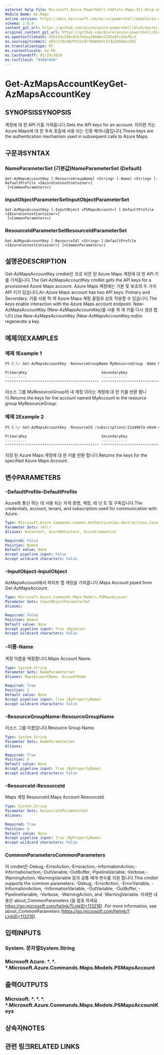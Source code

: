 ```yaml
---
external help file: Microsoft.Azure.PowerShell.Cmdlets.Maps.dll-Help.xml
Module Name: Az.Maps
online version: https://docs.microsoft.com/en-us/powershell/module/az.maps/get-azmapsaccountkey
schema: 2.0.0
content_git_url: https://github.com/Azure/azure-powershell/blob/master/src/Maps/Maps/help/Get-AzMapsAccountKey.md
original_content_git_url: https://github.com/Azure/azure-powershell/blob/master/src/Maps/Maps/help/Get-AzMapsAccountKey.md
ms.openlocfilehash: d4523dc240c015f4dea29b86e1285a9fce9afbc2
ms.sourcegitcommit: 4d2c178cd6df9151877b08d54c1f4a228dbec9d1
ms.translationtype: MT
ms.contentlocale: ko-KR
ms.lasthandoff: 01/29/2020
ms.locfileid: "93867450"
---
```

# <span data-ttu-id="d3c1e-101">Get-AzMapsAccountKey</span><span class="sxs-lookup"><span data-stu-id="d3c1e-101">Get-AzMapsAccountKey</span></span>

## <span data-ttu-id="d3c1e-102">SYNOPSIS</span><span class="sxs-lookup"><span data-stu-id="d3c1e-102">SYNOPSIS</span></span>
<span data-ttu-id="d3c1e-103">계정에 대 한 API 키를 가져옵니다.</span><span class="sxs-lookup"><span data-stu-id="d3c1e-103">Gets the API keys for an account.</span></span>
<span data-ttu-id="d3c1e-104">이러한 키는 Azure Maps에 대 한 후속 호출에 사용 되는 인증 메커니즘입니다.</span><span class="sxs-lookup"><span data-stu-id="d3c1e-104">These keys are the authentication mechanism used in subsequent calls to Azure Maps.</span></span>

## <span data-ttu-id="d3c1e-105">구문과</span><span class="sxs-lookup"><span data-stu-id="d3c1e-105">SYNTAX</span></span>

### <span data-ttu-id="d3c1e-106">NameParameterSet (기본값)</span><span class="sxs-lookup"><span data-stu-id="d3c1e-106">NameParameterSet (Default)</span></span>
```
Get-AzMapsAccountKey [-ResourceGroupName] <String> [-Name] <String> [-DefaultProfile <IAzureContextContainer>]
 [<CommonParameters>]
```

### <span data-ttu-id="d3c1e-107">InputObjectParameterSet</span><span class="sxs-lookup"><span data-stu-id="d3c1e-107">InputObjectParameterSet</span></span>
```
Get-AzMapsAccountKey [-InputObject <PSMapsAccount>] [-DefaultProfile <IAzureContextContainer>]
 [<CommonParameters>]
```

### <span data-ttu-id="d3c1e-108">ResourceIdParameterSet</span><span class="sxs-lookup"><span data-stu-id="d3c1e-108">ResourceIdParameterSet</span></span>
```
Get-AzMapsAccountKey [-ResourceId] <String> [-DefaultProfile <IAzureContextContainer>] [<CommonParameters>]
```

## <span data-ttu-id="d3c1e-109">설명은</span><span class="sxs-lookup"><span data-stu-id="d3c1e-109">DESCRIPTION</span></span>
<span data-ttu-id="d3c1e-110">Get-AzMapsAccountKey cmdlet은 프로 비전 된 Azure Maps 계정에 대 한 API 키를 가져옵니다.</span><span class="sxs-lookup"><span data-stu-id="d3c1e-110">The Get-AzMapsAccountKey cmdlet gets the API keys for a provisioned Azure Maps account.</span></span>
<span data-ttu-id="d3c1e-111">Azure Maps 계정에는 기본 및 보조의 두 가지 API 키가 있습니다.</span><span class="sxs-lookup"><span data-stu-id="d3c1e-111">An Azure Maps account has two API keys: Primary and Secondary.</span></span>
<span data-ttu-id="d3c1e-112">키를 사용 하 여 Azure Maps 계정 끝점과 상호 작용할 수 있습니다.</span><span class="sxs-lookup"><span data-stu-id="d3c1e-112">The keys enable interaction with the Azure Maps account endpoint.</span></span>
<span data-ttu-id="d3c1e-113">New-AzMapsAccountKey (New-AzMapsAccountKey)를 사용 하 여 키를 다시 생성 합니다.</span><span class="sxs-lookup"><span data-stu-id="d3c1e-113">Use New-AzMapsAccountKey (New-AzMapsAccountKey.md)to regenerate a key.</span></span>

## <span data-ttu-id="d3c1e-114">예제의</span><span class="sxs-lookup"><span data-stu-id="d3c1e-114">EXAMPLES</span></span>

### <span data-ttu-id="d3c1e-115">예제 1</span><span class="sxs-lookup"><span data-stu-id="d3c1e-115">Example 1</span></span>
```powershell
PS C:\> Get-AzMapsAccountKey -ResourceGroupName MyResourceGroup -Name MyAccount

PrimaryKey                                  SecondaryKey
----------                                  ------------
******************************************* *******************************************
```

<span data-ttu-id="d3c1e-116">리소스 그룹 MyResourceGroup의 내 계정 이라는 계정에 대 한 키를 반환 합니다.</span><span class="sxs-lookup"><span data-stu-id="d3c1e-116">Returns the keys for the account named MyAccount in the resource group MyResourceGroup.</span></span>

### <span data-ttu-id="d3c1e-117">예제 2</span><span class="sxs-lookup"><span data-stu-id="d3c1e-117">Example 2</span></span>
```powershell
PS C:\> Get-AzMapsAccountKey -ResourceId /subscriptions/21a9967a-e8a9-4656-a70b-96ff1c4d05a0/resourceGroups/MyResourceGroup/providers/Microsoft.Maps/accounts/MyAccount

PrimaryKey                                  SecondaryKey
----------                                  ------------
******************************************* *******************************************
```

<span data-ttu-id="d3c1e-118">지정 된 Azure Maps 계정에 대 한 키를 반환 합니다.</span><span class="sxs-lookup"><span data-stu-id="d3c1e-118">Returns the keys for the specified Azure Maps Account.</span></span>

## <span data-ttu-id="d3c1e-119">변수</span><span class="sxs-lookup"><span data-stu-id="d3c1e-119">PARAMETERS</span></span>

### <span data-ttu-id="d3c1e-120">-DefaultProfile</span><span class="sxs-lookup"><span data-stu-id="d3c1e-120">-DefaultProfile</span></span>
<span data-ttu-id="d3c1e-121">Azure와 통신 하는 데 사용 되는 자격 증명, 계정, 테 넌 트 및 구독입니다.</span><span class="sxs-lookup"><span data-stu-id="d3c1e-121">The credentials, account, tenant, and subscription used for communication with Azure.</span></span>

```yaml
Type: Microsoft.Azure.Commands.Common.Authentication.Abstractions.Core.IAzureContextContainer
Parameter Sets: (All)
Aliases: AzContext, AzureRmContext, AzureCredential

Required: False
Position: Named
Default value: None
Accept pipeline input: False
Accept wildcard characters: False
```

### <span data-ttu-id="d3c1e-122">-InputObject</span><span class="sxs-lookup"><span data-stu-id="d3c1e-122">-InputObject</span></span>
<span data-ttu-id="d3c1e-123">AzMapsAccount에서 파이프 맵 계정을 가져옵니다.</span><span class="sxs-lookup"><span data-stu-id="d3c1e-123">Maps Account piped from Get-AzMapsAccount.</span></span>

```yaml
Type: Microsoft.Azure.Commands.Maps.Models.PSMapsAccount
Parameter Sets: InputObjectParameterSet
Aliases:

Required: False
Position: Named
Default value: None
Accept pipeline input: True (ByValue)
Accept wildcard characters: False
```

### <span data-ttu-id="d3c1e-124">-이름</span><span class="sxs-lookup"><span data-stu-id="d3c1e-124">-Name</span></span>
<span data-ttu-id="d3c1e-125">계정 이름을 매핑합니다.</span><span class="sxs-lookup"><span data-stu-id="d3c1e-125">Maps Account Name.</span></span>

```yaml
Type: System.String
Parameter Sets: NameParameterSet
Aliases: MapsAccountName, AccountName

Required: True
Position: 1
Default value: None
Accept pipeline input: True (ByPropertyName)
Accept wildcard characters: False
```

### <span data-ttu-id="d3c1e-126">-ResourceGroupName</span><span class="sxs-lookup"><span data-stu-id="d3c1e-126">-ResourceGroupName</span></span>
<span data-ttu-id="d3c1e-127">리소스 그룹 이름입니다.</span><span class="sxs-lookup"><span data-stu-id="d3c1e-127">Resource Group Name.</span></span>

```yaml
Type: System.String
Parameter Sets: NameParameterSet
Aliases:

Required: True
Position: 0
Default value: None
Accept pipeline input: True (ByPropertyName)
Accept wildcard characters: False
```

### <span data-ttu-id="d3c1e-128">-ResourceId</span><span class="sxs-lookup"><span data-stu-id="d3c1e-128">-ResourceId</span></span>
<span data-ttu-id="d3c1e-129">Maps 계정 ResourceId.</span><span class="sxs-lookup"><span data-stu-id="d3c1e-129">Maps Account ResourceId.</span></span>

```yaml
Type: System.String
Parameter Sets: ResourceIdParameterSet
Aliases:

Required: True
Position: 0
Default value: None
Accept pipeline input: True (ByPropertyName)
Accept wildcard characters: False
```

### <span data-ttu-id="d3c1e-130">CommonParameters</span><span class="sxs-lookup"><span data-stu-id="d3c1e-130">CommonParameters</span></span>
<span data-ttu-id="d3c1e-131">이 cmdlet은-Debug,-ErrorAction,-Erroraction,-InformationAction,-Informationaction,-OutVariable,-OutBuffer,-PipelineVariable,-Verbose,-WarningAction,-WarningVariable 등의 공통 매개 변수를 지원 합니다.</span><span class="sxs-lookup"><span data-stu-id="d3c1e-131">This cmdlet supports the common parameters: -Debug, -ErrorAction, -ErrorVariable, -InformationAction, -InformationVariable, -OutVariable, -OutBuffer, -PipelineVariable, -Verbose, -WarningAction, and -WarningVariable.</span></span> <span data-ttu-id="d3c1e-132">자세한 내용은 about_CommonParameters (을 참조 하세요 https://go.microsoft.com/fwlink/?LinkID=113216) .</span><span class="sxs-lookup"><span data-stu-id="d3c1e-132">For more information, see about_CommonParameters (https://go.microsoft.com/fwlink/?LinkID=113216).</span></span>

## <span data-ttu-id="d3c1e-133">입력</span><span class="sxs-lookup"><span data-stu-id="d3c1e-133">INPUTS</span></span>

### <span data-ttu-id="d3c1e-134">System. 문자열</span><span class="sxs-lookup"><span data-stu-id="d3c1e-134">System.String</span></span>

### <span data-ttu-id="d3c1e-135">Microsoft Azure. \*. \*. \*.</span><span class="sxs-lookup"><span data-stu-id="d3c1e-135">Microsoft.Azure.Commands.Maps.Models.PSMapsAccount</span></span>

## <span data-ttu-id="d3c1e-136">출력</span><span class="sxs-lookup"><span data-stu-id="d3c1e-136">OUTPUTS</span></span>

### <span data-ttu-id="d3c1e-137">Microsoft. \*. \*. \*. \*.</span><span class="sxs-lookup"><span data-stu-id="d3c1e-137">Microsoft.Azure.Commands.Maps.Models.PSMapsAccountKeys</span></span>

## <span data-ttu-id="d3c1e-138">상속자</span><span class="sxs-lookup"><span data-stu-id="d3c1e-138">NOTES</span></span>

## <span data-ttu-id="d3c1e-139">관련 링크</span><span class="sxs-lookup"><span data-stu-id="d3c1e-139">RELATED LINKS</span></span>
